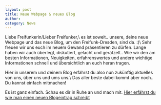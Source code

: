 ```yaml
---
layout: post
title: Neue Webpage & neues Blog
author:
category: News
---
```


Liebe Freifunkerin/Lieber Freifunker,\\
es ist soweit.. unsere, deine neue Webpage und das neue Blog, um den Freifunk-Dresden, sind da. :)\\
Sehr freuen wir uns euch im neuem Gewand präsentieren zu dürfen.
Lange haben wir auch überlegt, diskutiert, gelacht und gerätzelt.. Wie wir den am besten Informationen, Neuigkeiten, erfahrenswertes und andere wichtige Informationen schnell und übersichtlich an euch heran tragen.

Hier in unserem und deinem Blog erfährst du also nun zukünftig aktuelles von uns, über uns und ums uns.\\
Das aller beste dabei kommt aber noch.. Du kannst einfach mitmachen!

Es ist ganz einfach. Schau es dir in Ruhe an und mach mit. [Hier erfährst du wie man einen neuen Blogeintrag schreibt](https://github.com/Freifunk-Dresden/Blog#freifunk-dresden-blog)
